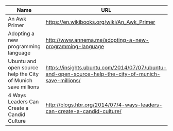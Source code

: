 Name|URL|Tags
----|---|----
An Awk Primer|https://en.wikibooks.org/wiki/An_Awk_Primer|Technical,Unix
Adopting a new programming language|http://www.annema.me/adopting-a-new-programming-language|Technical
Ubuntu and open source help the City of Munich save millions|https://insights.ubuntu.com/2014/07/07/ubuntu-and-open-source-help-the-city-of-munich-save-millions/|Technical
4 Ways Leaders Can Create a Candid Culture|http://blogs.hbr.org/2014/07/4-ways-leaders-can-create-a-candid-culture/|General,HBR,TODO
